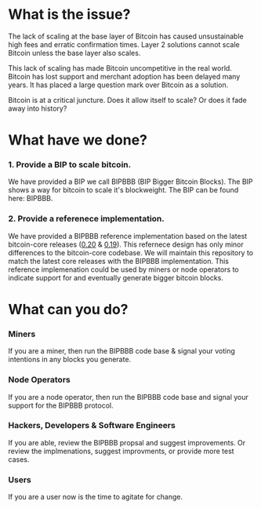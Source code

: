 # What is the issue?

The lack of scaling at the base layer of Bitcoin has caused unsustainable high fees and erratic confirmation times. Layer 2 solutions cannot scale Bitcoin unless the base layer also scales.


This lack of scaling has made Bitcoin uncompetitive in the real world. Bitcoin has lost support and merchant adoption has been delayed many years. It has placed a large question mark over Bitcoin as a solution.  


Bitcoin is at a critical juncture. Does it allow itself to scale? Or does it fade away into history? 

# What have we done? 

### 1. Provide a BIP to scale bitcoin.
We have provided a BIP we call BIPBBB (BIP Bigger Bitcoin Blocks). The BIP shows a way for bitcoin to scale it's blockweight. The BIP can be found here: BIPBBB.

### 2. Provide a referenece implementation.
We have provided a BIPBBB reference implementation based on the latest bitcoin-core releases ([0.20](https://github.com/oki-burokku/bitcoin/tree/0.20) & [0.19](https://github.com/oki-burokku/bitcoin/tree/0.19)). This refernece design has only minor differences to the bitcoin-core codebase. We will maintain this repository to match the latest core releases with the BIPBBB implementation. This reference implemenation could be used by miners or node operators to indicate support for and eventually generate bigger bitcoin blocks.   

# What can you do?

### Miners
If you are a miner, then run the BIPBBB code base & signal your voting intentions in any blocks you generate.

### Node Operators
If you are a node operator, then run the BIPBBB code base and signal your support for the BIPBBB protocol. 

### Hackers, Developers & Software Engineers
If you are able, review the BIPBBB propsal and suggest improvements. Or review the implmenations, suggest improvments, or provide more test cases.  

### Users
If you are a user now is the time to agitate for change.  

